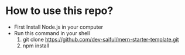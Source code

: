 # How to use this repo?
* First Install Node.js in your computer
* Run this command in your shell
    1. git clone https://github.com/dev-saiful/mern-starter-template.git
    2. npm install
